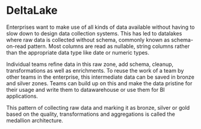 # DeltaLake
Enterprises want to make use of all kinds of data available without having to slow down to design data collection systems.
This has led to datalakes where raw data is collected without schema, commonly known as schema-on-read pattern.
Most columns are read as nullable, string columns rather than the appropriate data type like date or numeric types.

Individual teams refine data in this raw zone, add schema, cleanup, transformations as well as enrichments.
To reuse the work of a team by other teams in the enterprise, this intermediate data can be saved in bronze and silver zones.
Teams can build up on this and make the data pristine for their usage and write them to datawarehouse or use them for BI applications.

This pattern of collecting raw data and marking it as bronze, silver or gold based on the quality, transformations and aggregations is called the medallion architecture.
